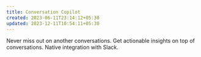 ```yaml
---
title: Conversation Copilot
created: 2023-06-11T23:14:12+05:30
updated: 2023-12-11T10:54:11+05:30
---
```


Never miss out on another conversations.
Get actionable insights on top of conversations.
Native integration with Slack.